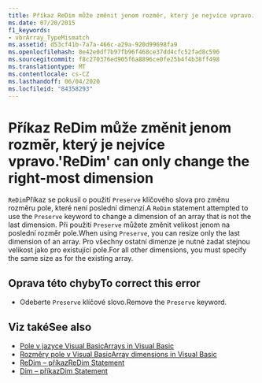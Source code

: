 ```yaml
---
title: Příkaz ReDim může změnit jenom rozměr, který je nejvíce vpravo.
ms.date: 07/20/2015
f1_keywords:
- vbrArray_TypeMismatch
ms.assetid: d53cf41b-7a7a-466c-a29a-920d99698fa9
ms.openlocfilehash: 8e42e0df7b97fb96f468ce37dd4cfc52fad8c596
ms.sourcegitcommit: f8c270376ed905f6a8896ce0fe25b4f4b38ff498
ms.translationtype: MT
ms.contentlocale: cs-CZ
ms.lasthandoff: 06/04/2020
ms.locfileid: "84358293"
---
```

# <a name="redim-can-only-change-the-right-most-dimension"></a><span data-ttu-id="2a42d-102">Příkaz ReDim může změnit jenom rozměr, který je nejvíce vpravo.</span><span class="sxs-lookup"><span data-stu-id="2a42d-102">'ReDim' can only change the right-most dimension</span></span>
<span data-ttu-id="2a42d-103">`ReDim`Příkaz se pokusil o použití `Preserve` klíčového slova pro změnu rozměru pole, které není poslední dimenzí.</span><span class="sxs-lookup"><span data-stu-id="2a42d-103">A `ReDim` statement attempted to use the `Preserve` keyword to change a dimension of an array that is not the last dimension.</span></span> <span data-ttu-id="2a42d-104">Při použití `Preserve` můžete změnit velikost jenom na poslední rozměr pole.</span><span class="sxs-lookup"><span data-stu-id="2a42d-104">When using `Preserve`, you can resize only the last dimension of an array.</span></span> <span data-ttu-id="2a42d-105">Pro všechny ostatní dimenze je nutné zadat stejnou velikost jako pro existující pole.</span><span class="sxs-lookup"><span data-stu-id="2a42d-105">For all other dimensions, you must specify the same size as for the existing array.</span></span>  
  
## <a name="to-correct-this-error"></a><span data-ttu-id="2a42d-106">Oprava této chyby</span><span class="sxs-lookup"><span data-stu-id="2a42d-106">To correct this error</span></span>  
  
- <span data-ttu-id="2a42d-107">Odeberte `Preserve` klíčové slovo.</span><span class="sxs-lookup"><span data-stu-id="2a42d-107">Remove the `Preserve` keyword.</span></span>  
  
## <a name="see-also"></a><span data-ttu-id="2a42d-108">Viz také</span><span class="sxs-lookup"><span data-stu-id="2a42d-108">See also</span></span>

- [<span data-ttu-id="2a42d-109">Pole v jazyce Visual Basic</span><span class="sxs-lookup"><span data-stu-id="2a42d-109">Arrays in Visual Basic</span></span>](../programming-guide/language-features/arrays/index.md)
- [<span data-ttu-id="2a42d-110">Rozměry pole v Visual Basic</span><span class="sxs-lookup"><span data-stu-id="2a42d-110">Array dimensions in Visual Basic</span></span>](../programming-guide/language-features/arrays/array-dimensions.md)
- [<span data-ttu-id="2a42d-111">ReDim – příkaz</span><span class="sxs-lookup"><span data-stu-id="2a42d-111">ReDim Statement</span></span>](../language-reference/statements/redim-statement.md)
- [<span data-ttu-id="2a42d-112">Dim – příkaz</span><span class="sxs-lookup"><span data-stu-id="2a42d-112">Dim Statement</span></span>](../language-reference/statements/dim-statement.md)
